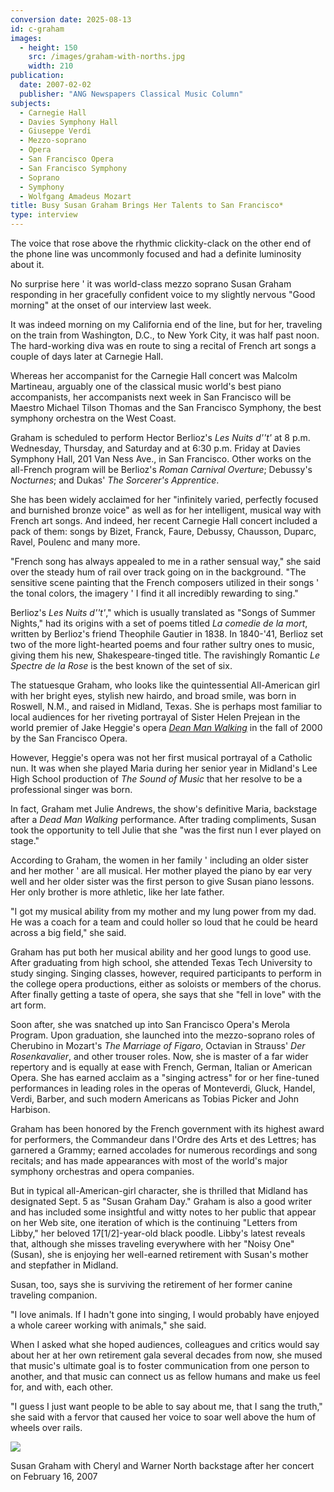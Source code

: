 ```yaml
---
conversion date: 2025-08-13
id: c-graham
images:
  - height: 150
    src: /images/graham-with-norths.jpg
    width: 210
publication:
  date: 2007-02-02
  publisher: "ANG Newspapers Classical Music Column"
subjects:
  - Carnegie Hall
  - Davies Symphony Hall
  - Giuseppe Verdi
  - Mezzo-soprano
  - Opera
  - San Francisco Opera
  - San Francisco Symphony
  - Soprano
  - Symphony
  - Wolfgang Amadeus Mozart
title: Busy Susan Graham Brings Her Talents to San Francisco*
type: interview
---
```


The voice that rose above the rhythmic clickity-clack on the other end of the phone line was uncommonly focused and had a definite luminosity about it.

No surprise here ' it was world-class mezzo soprano Susan Graham responding in her gracefully confident voice to my slightly nervous "Good morning" at the onset of our interview last week.

It was indeed morning on my California end of the line, but for her, traveling on the train from Washington, D.C., to New York City, it was half past noon. The hard-working diva was en route to sing a recital of French art songs a couple of days later at Carnegie Hall.

Whereas her accompanist for the Carnegie Hall concert was Malcolm Martineau, arguably one of the classical music world's best piano accompanists, her accompanists next week in San Francisco will be Maestro Michael Tilson Thomas and the San Francisco Symphony, the best symphony orchestra on the West Coast.

Graham is scheduled to perform Hector Berlioz's *Les Nuits d''t'* at 8 p.m. Wednesday, Thursday, and Saturday and at 6:30 p.m. Friday at Davies Symphony Hall, 201 Van Ness Ave., in San Francisco. Other works on the all-French program will be Berlioz's *Roman Carnival Overture*; Debussy's *Nocturnes*; and Dukas' *The Sorcerer's Apprentice*.

She has been widely acclaimed for her "infinitely varied, perfectly focused and burnished bronze voice" as well as for her intelligent, musical way with French art songs. And indeed, her recent Carnegie Hall concert included a pack of them: songs by Bizet, Franck, Faure, Debussy, Chausson, Duparc, Ravel, Poulenc and many more.

"French song has always appealed to me in a rather sensual way," she said over the steady hum of rail over track going on in the background. "The sensitive scene painting that the French composers utilized in their songs ' the tonal colors, the imagery ' I find it all incredibly rewarding to sing."

Berlioz's *Les Nuits d''t'*," which is usually translated as "Songs of Summer Nights," had its origins with a set of poems titled *La comedie de la mort*, written by Berlioz's friend Theophile Gautier in 1838. In 1840-'41, Berlioz set two of the more light-hearted poems and four rather sultry ones to music, giving them his new, Shakespeare-tinged title. The ravishingly Romantic *Le Spectre de la Rose* is the best known of the set of six.

The statuesque Graham, who looks like the quintessential All-American girl with her bright eyes, stylish new hairdo, and broad smile, was born in Roswell, N.M., and raised in Midland, Texas. She is perhaps most familiar to local audiences for her riveting portrayal of Sister Helen Prejean in the world premier of Jake Heggie's opera [*Dean Man Walking*](c-articles-deadman) in the fall of 2000 by the San Francisco Opera.

However, Heggie's opera was not her first musical portrayal of a Catholic nun. It was when she played Maria during her senior year in Midland's Lee High School production of *The Sound of Music* that her resolve to be a professional singer was born.

In fact, Graham met Julie Andrews, the show's definitive Maria, backstage after a *Dead Man Walking* performance. After trading compliments, Susan took the opportunity to tell Julie that she "was the first nun I ever played on stage."

According to Graham, the women in her family ' including an older sister and her mother ' are all musical. Her mother played the piano by ear very well and her older sister was the first person to give Susan piano lessons. Her only brother is more athletic, like her late father.

"I got my musical ability from my mother and my lung power from my dad. He was a coach for a team and could holler so loud that he could be heard across a big field," she said.

Graham has put both her musical ability and her good lungs to good use. After graduating from high school, she attended Texas Tech University to study singing. Singing classes, however, required participants to perform in the college opera productions, either as soloists or members of the chorus. After finally getting a taste of opera, she says that she "fell in love" with the art form.

Soon after, she was snatched up into San Francisco Opera's Merola Program. Upon graduation, she launched into the mezzo-soprano roles of Cherubino in Mozart's *The Marriage of Figaro*, Octavian in Strauss' *Der Rosenkavalier*, and other trouser roles. Now, she is master of a far wider repertory and is equally at ease with French, German, Italian or American Opera. She has earned acclaim as a "singing actress" for or her fine-tuned performances in leading roles in the operas of Monteverdi, Gluck, Handel, Verdi, Barber, and such modern Americans as Tobias Picker and John Harbison.

Graham has been honored by the French government with its highest award for performers, the Commandeur dans l'Ordre des Arts et des Lettres; has garnered a Grammy; earned accolades for numerous recordings and song recitals; and has made appearances with most of the world's major symphony orchestras and opera companies.

But in typical all-American-girl character, she is thrilled that Midland has designated Sept. 5 as "Susan Graham Day."
Graham is also a good writer and has included some insightful and witty notes to her public that appear on her Web site, one iteration of which is the continuing "Letters from Libby," her beloved 17[1/2]-year-old black poodle. Libby's latest reveals that, although she misses traveling everywhere with her "Noisy One" (Susan), she is enjoying her well-earned retirement with Susan's mother and stepfather in Midland.

Susan, too, says she is surviving the retirement of her former canine traveling companion.

"I love animals. If I hadn't gone into singing, I would probably have enjoyed a whole career working with animals," she said.

When I asked what she hoped audiences, colleagues and critics would say about her at her own retirement gala several decades from now, she mused that music's ultimate goal is to foster communication from one person to another, and that music can connect us as fellow humans and make us feel for, and with, each other.

"I guess I just want people to be able to say about me, that I sang the truth," she said with a fervor that caused her voice to soar well above the hum of wheels over rails.

![](/images/graham-with-norths.jpg)

Susan Graham with Cheryl and Warner North backstage after her concert on February 16, 2007


